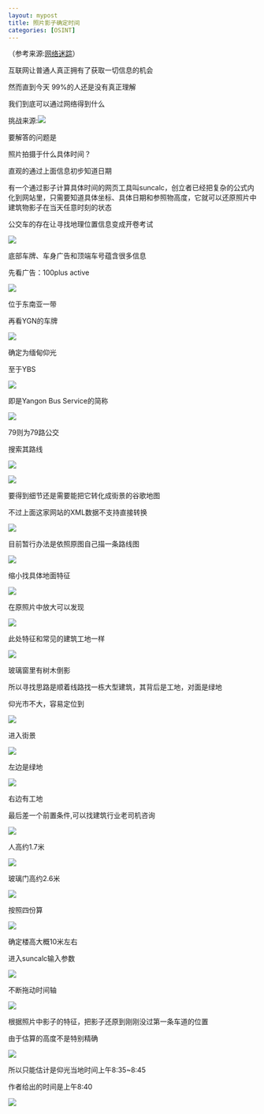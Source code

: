 ```yaml
---
layout: mypost
title: 照片影子确定时间
categories: [OSINT]
---
```


（参考来源:[网络迷踪](https://www.bilibili.com/video/BV13K4y1s7qQ)）

互联网让普通人真正拥有了获取一切信息的机会

然而直到今天 99%的人还是没有真正理解

我们到底可以通过网络得到什么

挑战来源:![](https://s3.ax1x.com/2021/03/03/6Eypq0.png)

要解答的问题是 

照片拍摄于什么具体时间？

直观的通过上面信息初步知道日期

有一个通过影子计算具体时间的网页工具叫suncalc，创立者已经把复杂的公式内化到网站里，只需要知道具体坐标、具体日期和参照物高度，它就可以还原照片中建筑物影子在当天任意时刻的状态

公交车的存在让寻找地理位置信息变成开卷考试

![](https://s3.ax1x.com/2021/03/03/6EcMCD.png)

底部车牌、车身广告和顶端车号蕴含很多信息

先看广告：100plus active

![](https://s3.ax1x.com/2021/03/03/6EcVD1.png)

位于东南亚一带

再看YGN的车牌

![](https://s3.ax1x.com/2021/03/03/6EcJbt.png)

确定为缅甸仰光

至于YBS

![](https://s3.ax1x.com/2021/03/03/6EcrKs.png)

即是Yangon Bus Service的简称

![](https://s3.ax1x.com/2021/03/03/6Ec25T.png)

79则为79路公交

搜索其路线

![](https://s3.ax1x.com/2021/03/03/6EcqIK.png)

![](https://s3.ax1x.com/2021/03/03/6EgpqI.png)

要得到细节还是需要能把它转化成街景的谷歌地图

不过上面这家网站的XML数据不支持直接转换

![](https://s3.ax1x.com/2021/03/03/6EgERg.png)

目前暂行办法是依照原图自己描一条路线图

![](https://s3.ax1x.com/2021/03/03/6EgMd0.png)

缩小找具体地面特征

![](https://s3.ax1x.com/2021/03/03/6EgYQJ.png)

在原照片中放大可以发现

![](https://s3.ax1x.com/2021/03/03/6EgvkV.png)



此处特征和常见的建筑工地一样

![](https://s3.ax1x.com/2021/03/03/6E2C6J.png)

玻璃窗里有树木倒影

所以寻找思路是顺着线路找一栋大型建筑，其背后是工地，对面是绿地

仰光市不大，容易定位到

![](https://s3.ax1x.com/2021/03/03/6E2npD.png)

进入街景

![](https://s3.ax1x.com/2021/03/03/6E2K6H.png)

左边是绿地

![](https://s3.ax1x.com/2021/03/03/6E237t.png)

右边有工地

最后差一个前置条件,可以找建筑行业老司机咨询

![](https://s3.ax1x.com/2021/03/03/6E2N9S.png)

人高约1.7米

![](https://s3.ax1x.com/2021/03/04/6ERSEt.png)

玻璃门高约2.6米

![](https://s3.ax1x.com/2021/03/04/6ERi8S.png)

按照四份算

![](https://s3.ax1x.com/2021/03/04/6ER8KJ.png)

确定楼高大概10米左右

进入suncalc输入参数

![](https://s3.ax1x.com/2021/03/04/6ERBxe.png)

不断拖动时间轴

![](https://s3.ax1x.com/2021/03/04/6ER2IP.png)

根据照片中影子的特征，把影子还原到刚刚没过第一条车道的位置

由于估算的高度不是特别精确

![](https://s3.ax1x.com/2021/03/04/6ERXGT.png)

所以只能估计是仰光当地时间上午8:35~8:45

作者给出的时间是上午8:40

![](https://s3.ax1x.com/2021/03/04/6EWpL9.png)